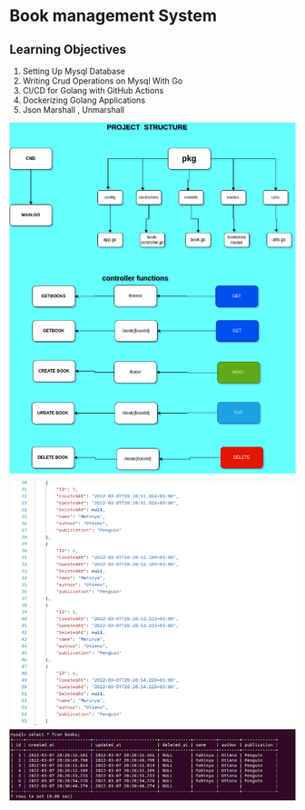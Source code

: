 # Book management System


## Learning Objectives
1. Setting Up Mysql Database
2. Writing Crud Operations on Mysql With Go
3. CI/CD for Golang with GitHub Actions
4. Dockerizing Golang Applications
5. Json Marshall , Unmarshall

![Project Structure](https://github.com/UnplugCharger/book-management/blob/master/images/project_structure.png)
![PostMan Test](./images/Screenshot%20from%202022-03-07%2020-44-01.png)
![Mysql Db Snapshot](./images/Screenshot%20from%202022-03-07%2020-43-00.png)
